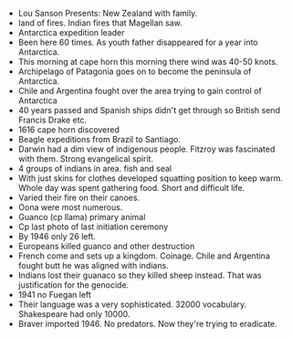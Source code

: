- Lou Sanson Presents: New Zealand with family. 
- land of fires. Indian fires that Magellan saw. 
- Antarctica expedition leader
- Been here 60 times. As youth father disappeared for a year into Antarctica. 
- This morning at cape horn this morning there wind was 40-50 knots. 
- Archipelago of Patagonia goes on to become the peninsula of Antarctica. 
- Chile and Argentina fought over the area trying to gain control of Antarctica
- 40 years passed and Spanish ships didn't get through so British send Francis Drake etc.
- 1616 cape horn discovered
- Beagle expeditions from Brazil to Santiago. 
- Darwin had a dim view of indigenous people. Fitzroy was fascinated with them. Strong evangelical spirit. 
- 4 groups of indians in area.  fish and seal
- With just skins for clothes developed squatting position to keep warm. Whole day was spent gathering food. Short and difficult life. 
- Varied their fire on their canoes. 
- Oona were most numerous. 
- Guanco (cp llama) primary animal
- Cp last photo of last initiation ceremony
- By 1946 only 26 left. 
- Europeans killed guanco and other destruction 
- French come and sets up a kingdom. Coinage. Chile and Argentina fought butt he was aligned with indians.
- Indians lost their guanaco so they killed sheep instead. That was justification for the genocide. 
- 1941 no Fuegan left
- Their language was a very sophisticated. 32000 vocabulary. Shakespeare had only 10000. 
- Braver imported 1946. No predators. Now they're trying to eradicate. 
